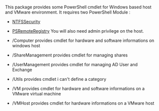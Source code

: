 This package provides some PowerShell cmdlet for Windows based host and VMware environment. It requires two PowerShell Module :
  * [NTFSSecurity](https://gallery.technet.microsoft.com/scriptcenter/1abd77a5-9c0b-4a2b-acef-90dbb2b84e85)
  * [PSRemoteRegistry](https://psremoteregistry.codeplex.com/)
You will also need admin privilege on the host.

  * /Computer provides cmdlet for hardware and software informations on windows host
  * /ShareManagement provides cmdlet for managing shares
  * /UserManagement provides cmdlet for managing AD User and Exchange
  * /Utils provides cmdlet i can't define a category
  * /VM provides cmdlet for hardware and software informations on a VMware virtual machine
  * /VMHost provides cmdlet for hardware informations on a VMware host